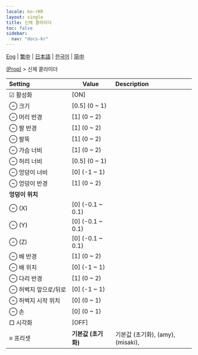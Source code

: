 ```yaml
---
locale: ko-rKR
layout: single
title: 신체 콜라이더
toc: false
sidebar:
  nav: "docs-kr"
---
```

[Eng](/dancexr/menu/2025.4/prop/body_colliders) | [繁中](/tw/dancexr/menu/2025.4/prop/body_colliders) | [日本語](/jp/dancexr/menu/2025.4/prop/body_colliders) | [한국어](/kr/dancexr/menu/2025.4/prop/body_colliders) | [简中](/zh/dancexr/menu/2025.4/prop/body_colliders)

[(Prop)](../menu#(Prop)) > 신체 콜라이더



| Setting | Value | Description |
| :--- | --- | :--- |
|<nobr> ☑ 활성화</nobr>| [ON] | 
|<nobr> ⊖ 크기</nobr>| [0.5] (0 ~ 1) | 
|<nobr> ⊖ 머리 반경</nobr>| [1] (0 ~ 2) | 
|<nobr> ⊖ 팔 반경</nobr>| [1] (0 ~ 2) | 
|<nobr> ⊖ 팔뚝</nobr>| [1] (0 ~ 2) | 
|<nobr> ⊖ 가슴 너비</nobr>| [1] (0 ~ 2) | 
|<nobr> ⊖ 허리 너비</nobr>| [0.5] (0 ~ 1) | 
|<nobr> ⊖ 엉덩이 너비</nobr>| [0] (-1 ~ 1) | 
|<nobr> ⊖ 엉덩이 반경</nobr>| [1] (0 ~ 2) | 
|<nobr> **엉덩이 위치**</nobr>|| 
|<nobr> ⊖ (X)</nobr>| [0] (-0.1 ~ 0.1) | 
|<nobr> ⊖ (Y)</nobr>| [0] (-0.1 ~ 0.1) | 
|<nobr> ⊖ (Z)</nobr>| [0] (-0.1 ~ 0.1) | 
|<nobr> ⊖ 배 반경</nobr>| [1] (0 ~ 2) | 
|<nobr> ⊖ 배 위치</nobr>| [0] (-1 ~ 1) | 
|<nobr> ⊖ 다리 반경</nobr>| [1] (0 ~ 2) | 
|<nobr> ⊖ 허벅지 앞으로/뒤로</nobr>| [0] (-1 ~ 1) | 
|<nobr> ⊖ 허벅지 시작 위치</nobr>| [0] (0 ~ 1) | 
|<nobr> ⊖ 손</nobr>| [0] (0 ~ 1) | 
|<nobr> □ 시각화</nobr>| [OFF] | 
|<nobr> ≡ 프리셋</nobr>| **기본값 (초기화)** | 기본값 (초기화), (amy), (misaki),  |
